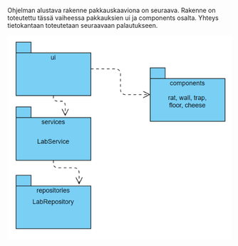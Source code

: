 Ohjelman alustava rakenne pakkauskaaviona on seuraava. Rakenne on toteutettu tässä vaiheessa pakkauksien ui ja components osalta. Yhteys tietokantaan toteutetaan seuraavaan palautukseen.

![Projektin pakkauskaavio](kuvat/pakkauskaavio.png)
